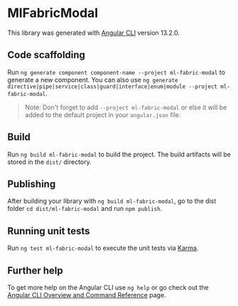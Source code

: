 # MlFabricModal

This library was generated with [Angular CLI](https://github.com/angular/angular-cli) version 13.2.0.

## Code scaffolding

Run `ng generate component component-name --project ml-fabric-modal` to generate a new component. You can also use `ng generate directive|pipe|service|class|guard|interface|enum|module --project ml-fabric-modal`.
> Note: Don't forget to add `--project ml-fabric-modal` or else it will be added to the default project in your `angular.json` file. 

## Build

Run `ng build ml-fabric-modal` to build the project. The build artifacts will be stored in the `dist/` directory.

## Publishing

After building your library with `ng build ml-fabric-modal`, go to the dist folder `cd dist/ml-fabric-modal` and run `npm publish`.

## Running unit tests

Run `ng test ml-fabric-modal` to execute the unit tests via [Karma](https://karma-runner.github.io).

## Further help

To get more help on the Angular CLI use `ng help` or go check out the [Angular CLI Overview and Command Reference](https://angular.io/cli) page.
